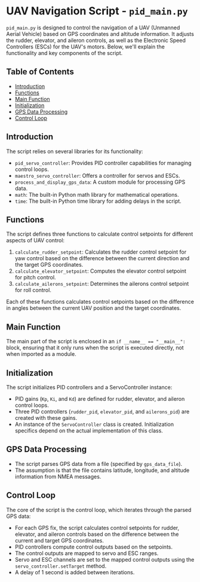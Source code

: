 # UAV Navigation Script - `pid_main.py`

`pid_main.py` is designed to control the navigation of a UAV (Unmanned Aerial Vehicle) based on GPS coordinates and altitude information. It adjusts the rudder, elevator, and aileron controls, as well as the Electronic Speed Controllers (ESCs) for the UAV's motors. Below, we'll explain the functionality and key components of the script.

## Table of Contents
- [Introduction](#introduction)
- [Functions](#functions)
- [Main Function](#main-function)
- [Initialization](#initialization)
- [GPS Data Processing](#gps-data-processing)
- [Control Loop](#control-loop)

## Introduction

The script relies on several libraries for its functionality:
- `pid_servo_controller`: Provides PID controller capabilities for managing control loops.
- `maestro_servo_controller`: Offers a controller for servos and ESCs.
- `process_and_display_gps_data`: A custom module for processing GPS data.
- `math`: The built-in Python math library for mathematical operations.
- `time`: The built-in Python time library for adding delays in the script.

## Functions

The script defines three functions to calculate control setpoints for different aspects of UAV control:
1. `calculate_rudder_setpoint`: Calculates the rudder control setpoint for yaw control based on the difference between the current direction and the target GPS coordinates.
2. `calculate_elevator_setpoint`: Computes the elevator control setpoint for pitch control.
3. `calculate_ailerons_setpoint`: Determines the ailerons control setpoint for roll control.

Each of these functions calculates control setpoints based on the difference in angles between the current UAV position and the target coordinates.

## Main Function

The main part of the script is enclosed in an `if __name__ == "__main__":` block, ensuring that it only runs when the script is executed directly, not when imported as a module.

## Initialization

The script initializes PID controllers and a ServoController instance:
- PID gains (`Kp`, `Ki`, and `Kd`) are defined for rudder, elevator, and aileron control loops.
- Three PID controllers (`rudder_pid`, `elevator_pid`, and `ailerons_pid`) are created with these gains.
- An instance of the `ServoController` class is created. Initialization specifics depend on the actual implementation of this class.

## GPS Data Processing

- The script parses GPS data from a file (specified by `gps_data_file`).
- The assumption is that the file contains latitude, longitude, and altitude information from NMEA messages.

## Control Loop

The core of the script is the control loop, which iterates through the parsed GPS data:
- For each GPS fix, the script calculates control setpoints for rudder, elevator, and aileron controls based on the difference between the current and target GPS coordinates.
- PID controllers compute control outputs based on the setpoints.
- The control outputs are mapped to servo and ESC ranges.
- Servo and ESC channels are set to the mapped control outputs using the `servo_controller.setTarget` method.
- A delay of 1 second is added between iterations.
